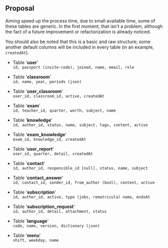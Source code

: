 ## Proposal
Aiming speed up the process time, due to small available time, some of these tables are generic. In the first moment, that isn't a problem, although the fact of a future improvement or refactorization is already noticed.  
  
You should also be noted that this is a basic and raw structure; some another default columns will be included in every table (in an example, `createdAt`).

- Table '**user**'  
  `id, passport (invite-code), joined, name, email, role`

- Table '**classroom**'  
  `id, name, year, periods (json)`

- Table '**user_classroom**'  
  `user_id, classroom_id, active, createdAt`

- Table '**exam**'  
  `id, teacher_id, quarter, worth, subject, name`

- Table '**knowledge**'  
  `id, author_id, status, name, subject, tags, content, active`

- Table '**exam_knowledge**'  
  `exam_id, knowledge_id, createdAt`

- Table '**user_report**'  
  `user_id, quarter, detail, createdAt`

- Table '**contact**'  
  `id, author_id, responsible_id [null], status, name, subject`

- Table '**contact_answer**'  
  `id, contact_id, sender_id, from_author (bool), content, active`

- Table '**subscription**'  
  `id, author_id, active, type (jobs, rematricula) name, endsAt`

- Table '**subscription_request**'  
  `id, author_id, detail, attachment, status`

- Table '**language**'  
  `code, name, version, dictionary (json)`

- Table '**menu**'  
  `shift, weekday, name`